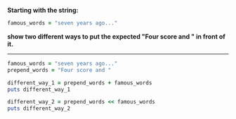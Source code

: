 **Starting with the string:**
```ruby
famous_words = "seven years ago..."
```
**show two different ways to put the expected "Four score and " in front of it.**
***
```ruby
famous_words = "seven years ago..."
prepend_words = "Four score and "

different_way_1 = prepend_words + famous_words
puts different_way_1

different_way_2 = prepend_words << famous_words
puts different_way_2
```